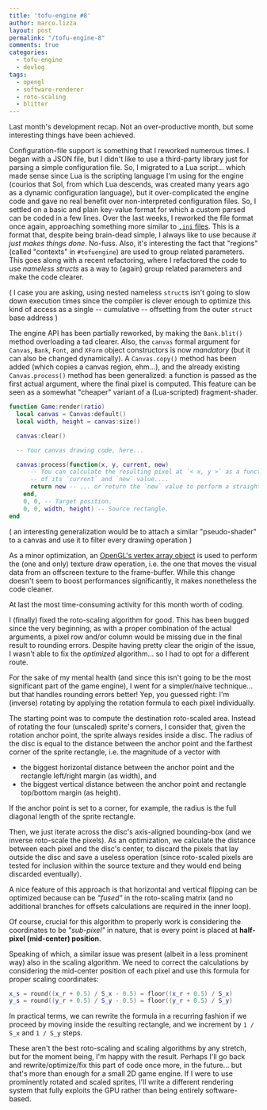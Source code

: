 ```yaml
---
title: 'tofu-engine #8'
author: marco.lizza
layout: post
permalink: "/tofu-engine-8"
comments: true
categories:
  - tofu-engine
  - devlog
tags:
  - opengl
  - software-renderer
  - roto-scaling
  - blitter
---
```

Last month's development recap. Not an over-productive month, but some interesting things have been achieved.

Configuration-file support is something that I reworked numerous times. I began with a JSON file, but I didn't like to use a third-party library just for parsing a simple configuration file. So, I migrated to a Lua script... which made sense since Lua is the scripting language I'm using for the engine (courios that Sol, from which Lua descends, was created many years ago as a dynamic configuration language), but it over-complicated the engine code and gave no real benefit over non-interpreted configuration files. So, I settled on a basic and plain key-value format for which a custom parsed can be coded in a few lines. Over the last weeks, I reworked the file format once again, approaching something more similar to [`.ini` files](https://en.wikipedia.org/wiki/INI_file). This is a format that, despite being brain-dead simple, I always like to use because *it just makes things done*. No-fuss. Also, it's interesting the fact that "regions" (called "contexts" in `#tofuengine`) are used to group related parameters. This goes along with a recent refactoring, where I refactored the code to use *nameless structs* as a way to (again) group related parameters and make the code clearer.

( I case you are asking, using nested nameless `struct`s isn't going to slow down execution times since the compiler is clever enough to optimize this kind of access as a single -- cumulative -- offsetting from the outer `struct` base address )

The engine API has been partially reworked, by making the `Bank.blit()` method overloading a tad clearer. Also, the `canvas` formal argument for `Canvas`, `Bank`, `Font`, and `XForm` object constructors is now *mandatory* (but it can also be changed dynamically). A `Canvas.copy()` method has been added (which copies a canvas region, ehm...), and the already existing `Canvas.process()` method has been generalized: a function is passed as the first actual argument, where the final pixel is computed. This feature can be seen as a somewhat "cheaper" variant of a (Lua-scripted) fragment-shader.

```lua
function Game:render(ratio)
  local canvas = Canvas:default()
  local width, height = canvas:size()

  canvas:clear()

  -- Your canvas drawing code, here...

  canvas:process(function(x, y, current, new)
      -- You can calculate the resulting pixel at `< x, y >` as a function
      -- of its `current` and `new` value....
      return new -- ... or return the `new` value to perform a straight, but un-optimized, copy.
    end,
    0, 0, -- Target position.
    0, 0, width, height) -- Source rectangle.
end
```

( an interesting generalization would be to attach a similar "pseudo-shader" to a canvas and use it to filter every drawing operation )

As a minor optimization, an [OpenGL's vertex array object](https://www.khronos.org/opengl/wiki/Vertex_Specification) is used to perform the (one and only) texture draw operation, i.e. the one that moves the visual data from an offscreen texture to the frame-buffer. While this change doesn't seem to boost performances significantly, it makes nonetheless the code cleaner.

At last the most time-consuming activity for this month worth of coding.

I (finally) fixed the roto-scaling algorithm for good. This has been bugged since the very beginning, as with a proper combination of the actual arguments, a pixel row and/or column would be missing due in the final result to rounding errors. Despite having pretty clear the origin of the issue, I wasn't able to fix the *optimized* algorithm... so I had to opt for a different route.

For the sake of my mental health (and since this isn't going to be the most significant part of the game engine), I went for a simpler/naive technique... but that handles rounding errors better! Yep, you guessed right: I'm (inverse) rotating by applying the rotation formula to each pixel individually.

The starting point was to compute the destination roto-scaled area. Instead of rotating the four (unscaled) sprite's corners, I consider that, given the rotation anchor point, the sprite always resides inside a disc. The radius of the disc is equal to the distance between the anchor point and the farthest corner of the sprite rectangle, i.e. the magnitude of a vector with

* the biggest horizontal distance between the anchor point and the rectangle left/right margin (as width), and
* the biggest vertical distance between the anchor point and rectangle top/bottom margin (as height).

If the anchor point is set to a corner, for example, the radius is the full diagonal length of the sprite rectangle.

Then, we just iterate across the disc's axis-aligned bounding-box (and we inverse roto-scale the pixels). As an optimization, we calculate the distance between each pixel and the disc's center, to discard the pixels that lay outside the disc and save a useless operation (since roto-scaled pixels are tested for inclusion within the source texture and they would end being discarded eventually).

A nice feature of this approach is that horizontal and vertical flipping can be optimized because can be *"fused"* in the roto-scaling matrix (and no additional branches for offsets calculations are required in the inner loop).

Of course, crucial for this algorithm to properly work is considering the coordinates to be *"sub-pixel"* in nature, that is every point is placed at **half-pixel (mid-center) position**.

Speaking of which, a similar issue was present (albeit in a less prominent way) also in the scaling algorithm. We need to correct the calculations by considering the mid-center position of each pixel and use this formula for proper scaling coordinates:

```lua
x_s = round((x_r + 0.5) / S_x - 0.5) = floor((x_r + 0.5) / S_x)
y_s = round((y_r + 0.5) / S_y - 0.5) = floor((y_r + 0.5) / S_y)
```

In practical terms, we can rewrite the formula in a recurring fashion if we proceed by moving inside the resulting rectangle, and we increment by `1 / S_x` and `1 / S_y` steps.

These aren't the best roto-scaling and scaling algorithms by any stretch, but for the moment being, I'm happy with the result. Perhaps I'll go back and rewrite/optimize/fix this part of code once more, in the future... but that's more than enough for a small 2D game engine. If I were to use prominently rotated and scaled sprites, I'll write a different rendering system that fully exploits the GPU rather than being entirely software-based.
